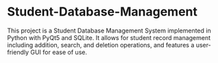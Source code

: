 # Student-Database-Management
This project is a Student Database Management System implemented in Python with PyQt5 and SQLite. It allows for student record management including addition, search, and deletion operations, and features a user-friendly GUI for ease of use.
